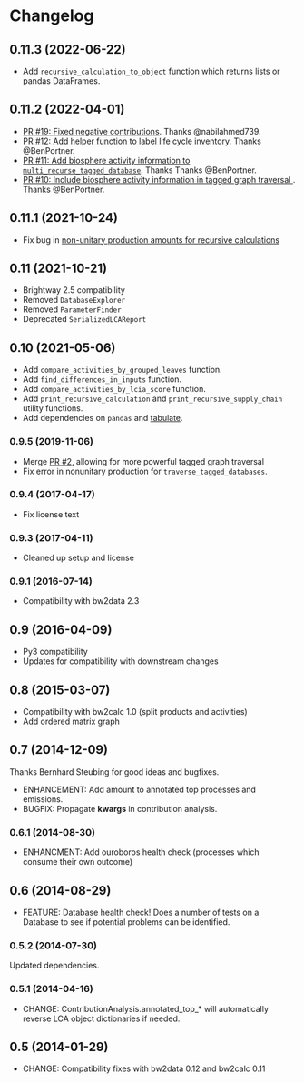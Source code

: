 # Changelog

## 0.11.3 (2022-06-22)

* Add `recursive_calculation_to_object` function which returns lists or pandas DataFrames.

## 0.11.2 (2022-04-01)

* [PR #19: Fixed negative contributions](https://github.com/brightway-lca/brightway2-analyzer/pull/19). Thanks @nabilahmed739.
* [PR #12: Add helper function to label life cycle inventory](https://github.com/brightway-lca/brightway2-analyzer/pull/12). Thanks @BenPortner.
* [PR #11: Add biosphere activity information to `multi_recurse_tagged_database`](https://github.com/brightway-lca/brightway2-analyzer/pull/11). Thanks Thanks @BenPortner.
* [PR #10: Include biosphere activity information in tagged graph traversal ](https://github.com/brightway-lca/brightway2-analyzer/pull/10). Thanks @BenPortner.

## 0.11.1 (2021-10-24)

* Fix bug in [non-unitary production amounts for recursive calculations](https://github.com/brightway-lca/from-the-ground-up/issues/1)

## 0.11 (2021-10-21)

* Brightway 2.5 compatibility
* Removed `DatabaseExplorer`
* Removed `ParameterFinder`
* Deprecated `SerializedLCAReport`

## 0.10 (2021-05-06)

* Add `compare_activities_by_grouped_leaves` function.
* Add `find_differences_in_inputs` function.
* Add `compare_activities_by_lcia_score` function.
* Add `print_recursive_calculation` and `print_recursive_supply_chain` utility functions.
* Add dependencies on `pandas` and [tabulate](https://pypi.org/project/tabulate/).

### 0.9.5 (2019-11-06)

* Merge [PR #2](https://bitbucket.org/cmutel/brightway2-analyzer/pull-requests/2/multiple-methods-secondary-tags-and/commits), allowing for more powerful tagged graph traversal
* Fix error in nonunitary production for ``traverse_tagged_databases``.

### 0.9.4 (2017-04-17)

* Fix license text

### 0.9.3 (2017-04-11)

* Cleaned up setup and license

### 0.9.1 (2016-07-14)

* Compatibility with bw2data 2.3

## 0.9 (2016-04-09)

* Py3 compatibility
* Updates for compatibility with downstream changes

## 0.8 (2015-03-07)

* Compatibility with bw2calc 1.0 (split products and activities)
* Add ordered matrix graph

## 0.7 (2014-12-09)

Thanks Bernhard Steubing for good ideas and bugfixes.

* ENHANCEMENT: Add amount to annotated top processes and emissions.
* BUGFIX: Propagate **kwargs** in contribution analysis.

### 0.6.1 (2014-08-30)

* ENHANCMENT: Add ouroboros health check (processes which consume their own outcome)

## 0.6 (2014-08-29)

* FEATURE: Database health check! Does a number of tests on a Database to see if potential problems can be identified.

### 0.5.2 (2014-07-30)

Updated dependencies.

### 0.5.1 (2014-04-16)

* CHANGE: ContributionAnalysis.annotated_top_* will automatically reverse LCA object dictionaries if needed.

## 0.5 (2014-01-29)

* CHANGE: Compatibility fixes with bw2data 0.12 and bw2calc 0.11
